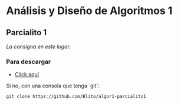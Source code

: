 # Análisis y Diseño de Algoritmos 1
## Parcialito 1

*La consigna en este lugar.*

### Para descargar

 - [Click aquí](https://github.com/Blito/algor1-parcialito1/archive/master.zip)


 Si no, con una consola que tenga ´git´:

    git clone https://github.com/Blito/algor1-parcialito1

